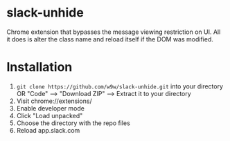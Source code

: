 # slack-unhide
Chrome extension that bypasses the message viewing restriction on UI. All it does is alter the class name and reload itself if the DOM was modified.

# Installation
1. `git clone https://github.com/w9w/slack-unhide.git` into your directory OR "Code" --> "Download ZIP" --> Extract it to your directory
2. Visit chrome://extensions/
3. Enable developer mode
4. Click "Load unpacked"
5. Choose the directory with the repo files
6. Reload app.slack.com
